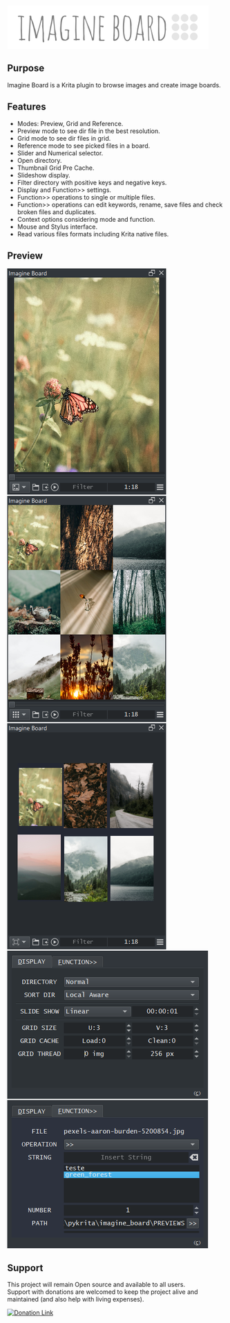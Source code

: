 ![Picture](https://github.com/EyeOdin/imagine_board/blob/main/imagine_board/LOGO/imagine_board_logo_S.png)

## Purpose

Imagine Board is a Krita plugin to browse images and create image boards.


## Features

* Modes: Preview, Grid and Reference.
* Preview mode to see dir file in the best resolution.
* Grid mode to see dir files in grid.
* Reference mode to see picked files in a board.
* Slider and Numerical selector.
* Open directory.
* Thumbnail Grid Pre Cache.
* Slideshow display.
* Filter directory with positive keys and negative keys.
* Display and Function>> settings.
* Function>> operations to single or multiple files.
* Function>> operations can edit keywords, rename, save files and check broken files and duplicates.
* Context options considering mode and function.
* Mouse and Stylus interface.
* Read various files formats including Krita native files.


## Preview
![Picture](https://github.com/EyeOdin/imagine_board/blob/main/imagine_board/PREVIEWS/imagine_board_001.png)
![Picture](https://github.com/EyeOdin/imagine_board/blob/main/imagine_board/PREVIEWS/imagine_board_002.png)
![Picture](https://github.com/EyeOdin/imagine_board/blob/main/imagine_board/PREVIEWS/imagine_board_003.png)
![Picture](https://github.com/EyeOdin/imagine_board/blob/main/imagine_board/PREVIEWS/imagine_board_004.png)
![Picture](https://github.com/EyeOdin/imagine_board/blob/main/imagine_board/PREVIEWS/imagine_board_005.png)


## Support
This project will remain Open source and available to all users.\
Support with donations are welcomed to keep the project alive and maintained (and also help with living expenses).

<a href="https://www.paypal.com/donate/?hosted_button_id=9FARNUYBC9R3J">
  <img src="https://pics.paypal.com/00/s/NjA2OWU0ZmEtNjQ4MC00MWZhLTk5YzctM2VhZDA1MzgyMDQ0/file.PNG" width="200" alt="Donation Link">
</a>
